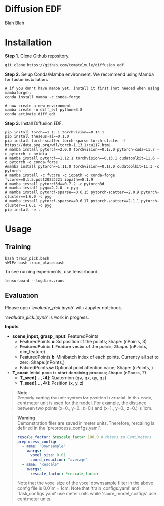 # Diffusion EDF
Blah Blah
# Installation

**Step 1.** Clone Github repository.
```shell
git clone https://github.com/tomato1mule/diffusion_edf
```

**Step 2.** Setup Conda/Mamba environment. We recommend using Mamba for faster installation.
```shell
# if you don't have mamba yet, install it first (not needed when using mambaforge):
conda install mamba -c conda-forge

# now create a new environment
mamba create -n diff_edf python=3.8
conda activate diff_edf
```

**Step 3.** Install Diffusion EDF.
```shell
pip install torch==1.13.1 torchvision==0.14.1
pip install theseus-ai==0.1.0
pip install torch-scatter torch-sparse torch-cluster -f https://data.pyg.org/whl/torch-1.13.1+cu117.html
# mamba install pytorch==2.0.0 torchvision==0.15.0 pytorch-cuda=11.7 -c pytorch -c nvidia
# mamba install pytorch==1.12.1 torchvision==0.13.1 cudatoolkit=11.6 -c pytorch -c conda-forge
#mamba install pytorch==1.11.0 torchvision==0.12.0 cudatoolkit=11.3 -c pytorch
# mamba install -c fvcore -c iopath -c conda-forge fvcore==0.1.5.post20221221 iopath==0.1.9
# mamba install pytorch3d==0.7.2 -c pytorch3d
# mamba install pyg==2.2.0 -c pyg
# mamba install pytorch-sparse==0.6.15 pytorch-scatter==2.0.9 pytorch-cluster==1.6.0 -c pyg
# mamba install pytorch-sparse==0.6.17 pytorch-scatter==2.1.1 pytorch-cluster==1.6.1 -c pyg
pip install -e .
```

# Usage
## Training
```shell
bash train_pick.bash
<WIP> bash train_place.bash
```
To see running experiments, use tensorboard:
```shell
tensorboard --logdir=./runs
```
## Evaluation
Please open *'evaluate_pick.ipynb'* with Jupyter notebook.

*'evaluate_pick.ipynb'* is work in progress.

**Inputs**

* **scene_input, grasp_input**: FeaturedPoints
    - FeaturedPoints.**x**: 3d position of the points; Shape: (nPoints, 3)
    - FeaturedPoints.**f**: Feature vector of the points; Shape: (nPoints, dim_feature)
    - FeaturedPoints.**b**: Minibatch index of each points. Currently all set to zero; Shape:(nPoints,)
    - FaturedPoints.**w**: Optional point attention value; Shape: (nPoints, )
* **T_seed**: Initial pose to start denoising process; Shape: (nPoses, 7)
    - **T_seed[..., :4]**: Quaternion (qw, qx, qy, qz)
    - **T_seed[..., 4:]**: Position (x, y, z)

> **Note**\
> Properly setting the unit system for position is crucial. In this code, centimeter unit is used for the model. For example, the distance between two points (x=0., y=0., z=0.) and (x=1., y=0., z=0.) is 1cm.

> **Warning**\
> Demonstration files are saved in meter units. Therefore, rescaling is defined in the 'preprocess_configs.yaml'.
> ```yaml configs/pick_lowres/train_configs.yaml
> rescale_factor: &rescale_factor 100.0 # Meters to Centimeters
> preprocess_config:
>   - name: "Downsample"
>     kwargs:
>       voxel_size: 0.01
>       coord_reduction: "average"
>   - name: "Rescale"
>     kwargs:
>       rescale_factor: *rescale_factor
>```
> Note that the voxel size of the voxel downsample filter in the above config file is 0.01m = 1cm. Note that 'train_configs.yaml' and 'task_configs.yaml' use meter units while 'score_model_configs' use centimeter units.


